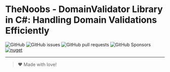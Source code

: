 ﻿# TheNoobs - DomainValidator Library in C#: Handling Domain Validations Efficiently

![GitHub](https://img.shields.io/github/license/thenoobsbr/domain-validator)
![GitHub issues](https://img.shields.io/github/issues/thenoobsbr/domain-validator)
![GitHub pull requests](https://img.shields.io/github/issues-pr/thenoobsbr/domain-validator)
![GitHub Sponsors](https://img.shields.io/github/sponsors/thenoobsbr)
[![nuget](https://buildstats.info/nuget/RestSharp.Authenticators.Digest)](http://www.nuget.org/packages/RestSharp.Authenticators.Digest)

---
> ♥ Made with love!
